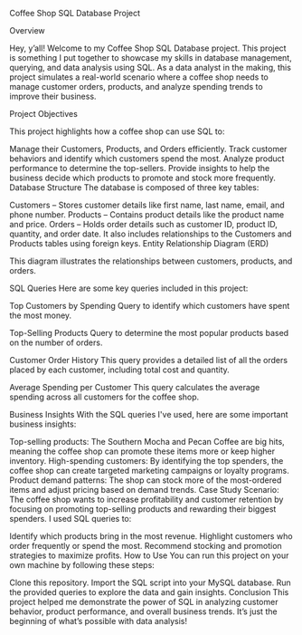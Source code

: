 Coffee Shop SQL Database Project


Overview

Hey, y’all! Welcome to my Coffee Shop SQL Database project. This project is something I put together to showcase my skills in database management, querying, and data analysis using SQL. As a data analyst in the making, this project simulates a real-world scenario where a coffee shop needs to manage customer orders, products, and analyze spending trends to improve their business.

Project Objectives

This project highlights how a coffee shop can use SQL to:

Manage their Customers, Products, and Orders efficiently.
Track customer behaviors and identify which customers spend the most.
Analyze product performance to determine the top-sellers.
Provide insights to help the business decide which products to promote and stock more frequently.
Database Structure
The database is composed of three key tables:

Customers – Stores customer details like first name, last name, email, and phone number.
Products – Contains product details like the product name and price.
Orders – Holds order details such as customer ID, product ID, quantity, and order date. It also includes relationships to the Customers and Products tables using foreign keys.
Entity Relationship Diagram (ERD)

This diagram illustrates the relationships between customers, products, and orders.

SQL Queries
Here are some key queries included in this project:

Top Customers by Spending
Query to identify which customers have spent the most money.

Top-Selling Products
Query to determine the most popular products based on the number of orders.

Customer Order History
This query provides a detailed list of all the orders placed by each customer, including total cost and quantity.

Average Spending per Customer
This query calculates the average spending across all customers for the coffee shop.

Business Insights
With the SQL queries I've used, here are some important business insights:

Top-selling products: The Southern Mocha and Pecan Coffee are big hits, meaning the coffee shop can promote these items more or keep higher inventory.
High-spending customers: By identifying the top spenders, the coffee shop can create targeted marketing campaigns or loyalty programs.
Product demand patterns: The shop can stock more of the most-ordered items and adjust pricing based on demand trends.
Case Study
Scenario: The coffee shop wants to increase profitability and customer retention by focusing on promoting top-selling products and rewarding their biggest spenders. I used SQL queries to:

Identify which products bring in the most revenue.
Highlight customers who order frequently or spend the most.
Recommend stocking and promotion strategies to maximize profits.
How to Use
You can run this project on your own machine by following these steps:

Clone this repository.
Import the SQL script into your MySQL database.
Run the provided queries to explore the data and gain insights.
Conclusion
This project helped me demonstrate the power of SQL in analyzing customer behavior, product performance, and overall business trends. It’s just the beginning of what’s possible with data analysis!
